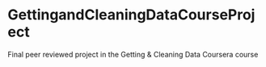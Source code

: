 # GettingandCleaningDataCourseProject
Final peer reviewed project in the Getting &amp; Cleaning Data Coursera course
